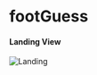 # footGuess
#### Landing View
![Landing](https://github.com/itbel/footGuess/blob/master/images/homepage.png?raw=true)
